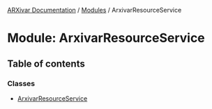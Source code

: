 [ARXivar Documentation](../README.md) / [Modules](../modules.md) / ArxivarResourceService

# Module: ArxivarResourceService

## Table of contents

### Classes

- [ArxivarResourceService](../classes/ArxivarResourceService.ArxivarResourceService-1.md)
